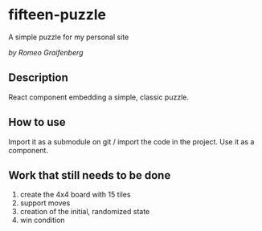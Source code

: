 # fifteen-puzzle
A simple puzzle for my personal site

_by Romeo Graifenberg_

## Description
React component embedding a simple, classic puzzle.

## How to use
Import it as a submodule on git / import the code in the project.
Use it as a component.

## Work that still needs to be done
1. create the 4x4 board with 15 tiles
2. support moves
3. creation of the initial, randomized state
4. win condition
